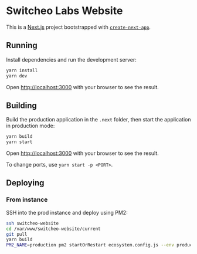 # Switcheo Labs Website

This is a [Next.js](https://nextjs.org/) project bootstrapped with [`create-next-app`](https://github.com/vercel/next.js/tree/canary/packages/create-next-app).

## Running

Install dependencies and run the development server:

```bash
yarn install
yarn dev
```

Open [http://localhost:3000](http://localhost:3000) with your browser to see the result.

## Building

Build the production application in the `.next` folder, then start the application in production mode:

```bash
yarn build
yarn start
```

Open [http://localhost:3000](http://localhost:3000) with your browser to see the result.

To change ports, use `yarn start -p <PORT>`.

## Deploying

### From instance

SSH into the prod instance and deploy using PM2:

```bash
ssh switcheo-website
cd /var/www/switcheo-website/current
git pull
yarn build
PM2_NAME=production pm2 startOrRestart ecosystem.config.js --env production
```
